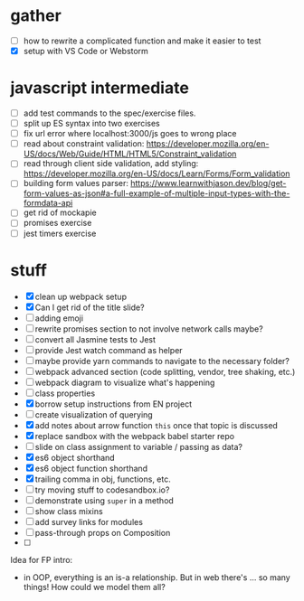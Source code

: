 
# gather

- [ ] how to rewrite a complicated function and make it easier to test
- [x] setup with VS Code or Webstorm

# javascript intermediate

- [ ] add test commands to the spec/exercise files.
- [ ] split up ES syntax into two exercises
- [ ] fix url error where localhost:3000/js goes to wrong place
- [ ] read about constraint validation: https://developer.mozilla.org/en-US/docs/Web/Guide/HTML/HTML5/Constraint_validation
- [ ] read through client side validation, add styling: https://developer.mozilla.org/en-US/docs/Learn/Forms/Form_validation
- [ ] building form values parser: https://www.learnwithjason.dev/blog/get-form-values-as-json#a-full-example-of-multiple-input-types-with-the-formdata-api
- [ ] get rid of mockapie
- [ ] promises exercise
- [ ] jest timers exercise

# stuff

- [x] clean up webpack setup
- [x] Can I get rid of the title slide?
- [ ] adding emoji
- [ ] rewrite promises section to not involve network calls maybe?
- [ ] convert all Jasmine tests to Jest
- [ ] provide Jest watch command as helper
- [ ] maybe provide yarn commands to navigate to the necessary folder?
- [ ] webpack advanced section (code splitting, vendor, tree shaking, etc.)
- [ ] webpack diagram to visualize what's happening
- [ ] class properties
- [x] borrow setup instructions from EN project
- [ ] create visualization of querying
- [x] add notes about arrow function `this` once that topic is discussed
- [x] replace sandbox with the webpack babel starter repo
- [ ] slide on class assignment to variable / passing as data?
- [x] es6 object shorthand
- [x] es6 object function shorthand
- [x] trailing comma in obj, functions, etc.
- [ ] try moving stuff to codesandbox.io?
- [ ] demonstrate using `super` in a method
- [ ] show class mixins
- [ ] add survey links for modules
- [ ] pass-through props on Composition
- [ ] 

Idea for FP intro:

- in OOP, everything is an is-a relationship. But in web there's ... so many things! How could we model them all?
